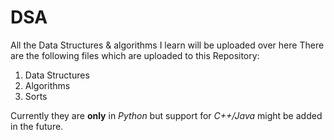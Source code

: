 # DSA
All the Data Structures &amp; algorithms I learn will be uploaded over here
There are the following files which are uploaded to this Repository:
1. Data Structures
2. Algorithms
3. Sorts

Currently they are **only** in *Python* but support for *C++/Java* might be added in the future. 
